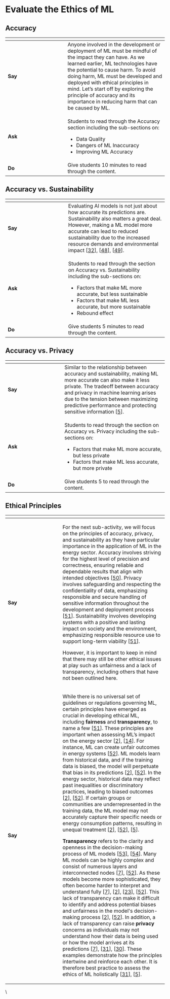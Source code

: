 # Evaluate the Ethics of ML

## **Accuracy**

<table data-header-hidden><thead><tr><th width="173"></th><th></th></tr></thead><tbody><tr><td><strong>Say</strong></td><td>Anyone involved in the development or deployment of ML must be mindful of the impact they can have. As we learned earlier, ML technologies have the potential to cause harm. To avoid doing harm, ML must be developed and deployed with ethical principles in mind. Let’s start off by exploring the principle of accuracy and its importance in reducing harm that can be caused by ML.  </td></tr><tr><td><strong>Ask</strong></td><td><p>Students to read through the Accuracy section including the sub-sections on:</p><ul><li> Data Quality</li><li>Dangers of ML Inaccuracy</li><li> Improving ML Accuracy</li></ul></td></tr><tr><td><strong>Do</strong></td><td>Give students 10 minutes to read through the content.</td></tr></tbody></table>

&#x20;

## **Accuracy vs. Sustainability**

<table data-header-hidden><thead><tr><th width="175"></th><th></th></tr></thead><tbody><tr><td><strong>Say</strong></td><td>Evaluating AI models is not just about how accurate its predictions are. Sustainability also matters a great deal. However, making a ML model more accurate can lead to reduced sustainability due to the increased resource demands and environmental impact [<a href="https://futurium.ec.europa.eu/en/european-ai-alliance/blog/sustainable-artificial-intelligence-energy-sector?language=es">32</a>], [<a href="https://www.researchgate.net/publication/350071340_Automated_prediction_system_of_household_energy_consumption_in_cities_using_web_crawler_and_optimized_artificial_intelligence">48</a>], [<a href="https://dl.acm.org/doi/10.1145/3442188.3445922">49</a>].</td></tr><tr><td><strong>Ask</strong></td><td><p>Students to read through the section on Accuracy vs. Sustainability including the sub-sections on:</p><ul><li>Factors that make ML more accurate, but less sustainable</li><li>Factors that make ML less accurate, but more sustainable</li><li>Rebound effect</li></ul></td></tr><tr><td><strong>Do</strong></td><td>Give students 5 minutes to read through the content.</td></tr></tbody></table>

&#x20;

## **Accuracy vs. Privacy**

<table data-header-hidden><thead><tr><th width="163"></th><th></th></tr></thead><tbody><tr><td><strong>Say</strong></td><td>Similar to the relationship between accuracy and sustainability, making ML more accurate can also make it less private. The tradeoff between accuracy and privacy in machine learning arises due to the tension between maximizing predictive performance and protecting sensitive information [<a href="https://www.sciencedirect.com/science/article/abs/pii/S1364032121002616">5</a>].</td></tr><tr><td><strong>Ask</strong></td><td><p>Students to read through the section on Accuracy vs. Privacy including the sub-sections on:</p><ul><li>Factors that make ML more accurate, but less private</li><li>Factors that make ML less accurate, but more private</li></ul></td></tr><tr><td><strong>Do</strong></td><td>Give students 5 to read through the content.</td></tr></tbody></table>

&#x20;

## **Ethical Principles**

<table data-header-hidden><thead><tr><th width="157"></th><th></th></tr></thead><tbody><tr><td><strong>Say</strong></td><td><p>For the next sub-activity, we will focus on the principles of accuracy, privacy, and sustainability as they have particular importance in the application of ML in the energy sector. Accuracy involves striving for the highest level of precision and correctness, ensuring reliable and dependable results that align with intended objectives [<a href="https://www.fatml.org/resources/principles-for-accountable-algorithms">50</a>]. Privacy involves safeguarding and respecting the confidentiality of data, emphasizing responsible and secure handling of sensitive information throughout the development and deployment process [<a href="https://www.nature.com/articles/s42256-019-0088-2">51</a>]. Sustainability involves developing systems with a positive and lasting impact on society and the environment, emphasizing responsible resource use to support long-term viability [<a href="https://www.nature.com/articles/s42256-019-0088-2">51</a>].</p><p> </p><p>However, it is important to keep in mind that there may still be other ethical issues at play such as unfairness and a lack of transparency, including others that have not been outlined here.</p></td></tr><tr><td><strong>Say</strong></td><td><p>While there is no universal set of guidelines or regulations governing ML, certain principles have emerged as crucial in developing ethical ML, including <strong>fairness</strong> and <strong>transparency</strong>, to name a few [<a href="https://www.nature.com/articles/s42256-019-0088-2">51</a>]. These principles are important when assessing ML’s impact on the energy sector [<a href="https://www.frontiersin.org/articles/10.3389/fenrg.2023.1071291/full">2</a>], [<a href="https://www.researchgate.net/publication/370580741_AI-Enabled_Energy_Policy_for_a_Sustainable_Future">14</a>]. For instance, ML can create unfair outcomes in energy systems [<a href="https://www.mdpi.com/1996-1073/15/12/4427">52</a>]. ML models learn from historical data, and if the training data is biased, the model will perpetuate that bias in its predictions [<a href="https://www.frontiersin.org/articles/10.3389/fenrg.2023.1071291/full">2</a>], [<a href="https://www.mdpi.com/1996-1073/15/12/4427">52</a>]. In the energy sector, historical data may reflect past inequalities or discriminatory practices, leading to biased outcomes [<a href="https://www.frontiersin.org/articles/10.3389/fenrg.2023.1071291/full">2</a>], [<a href="https://www.mdpi.com/1996-1073/15/12/4427">52</a>]. If certain groups or communities are underrepresented in the training data, the ML model may not accurately capture their specific needs or energy consumption patterns, resulting in unequal treatment [<a href="https://www.frontiersin.org/articles/10.3389/fenrg.2023.1071291/full">2</a>], [<a href="https://www.mdpi.com/1996-1073/15/12/4427">52</a>], [<a href="https://www.sciencedirect.com/science/article/abs/pii/S1364032121002616">5</a>].</p><p> </p><p><strong>Transparency</strong> refers to the clarity and openness in the decision-making process of ML models [<a href="https://medium.com/compendium/https-medium-com-mab-55055-what-is-fatml-and-why-should-you-care-dfb36e51f2f4">53</a>], [<a href="https://cdn2.hubspot.net/hubfs/4015851/Fate%20In%20AI.pdf">54</a>]. Many ML models can be highly complex and consist of numerous layers and interconnected nodes [<a href="https://www.sciencedirect.com/science/article/abs/pii/S0959652621000548">7</a>], [<a href="https://www.mdpi.com/1996-1073/15/12/4427">52</a>]. As these models become more sophisticated, they often become harder to interpret and understand fully [<a href="https://www.sciencedirect.com/science/article/abs/pii/S0959652621000548">7</a>], [<a href="https://www.frontiersin.org/articles/10.3389/fenrg.2023.1071291/full">2</a>], [<a href="https://www.n-ix.com/artificial-intelligence-in-energy/">23</a>], [<a href="https://www.mdpi.com/1996-1073/15/12/4427">52</a>]. This lack of transparency can make it difficult to identify and address potential biases and unfairness in the model's decision-making process [<a href="https://www.frontiersin.org/articles/10.3389/fenrg.2023.1071291/full">2</a>], [<a href="https://www.mdpi.com/1996-1073/15/12/4427">52</a>]. In addition, a lack of transparency can raise <strong>privacy</strong> concerns as individuals may not understand how their data is being used or how the model arrives at its predictions [<a href="https://www.sciencedirect.com/science/article/abs/pii/S0959652621000548">7</a>], [<a href="https://www.energyrev.org.uk/media/1985/energyrev_aiandethics_final_202207.pdf">31</a>], [<a href="https://ieeexplore.ieee.org/document/9883030">30</a>]. These examples demonstrate how the principles intertwine and reinforce each other. It is therefore best practice to assess the ethics of ML holistically [<a href="https://www.energyrev.org.uk/media/1985/energyrev_aiandethics_final_202207.pdf">31</a>], [<a href="https://www.sciencedirect.com/science/article/abs/pii/S1364032121002616">5</a>].</p></td></tr></tbody></table>

&#x20;

\
